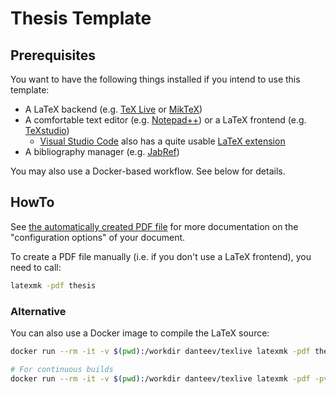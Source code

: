 # Thesis Template

## Prerequisites

You want to have the following things installed if you intend to use this
template:
 * A LaTeX backend (e.g. [TeX Live](https://www.tug.org/texlive) or [MikTeX](https://miktex.org))
 * A comfortable text editor (e.g. [Notepad++](https://notepad-plus-plus.org)) or a LaTeX frontend (e.g. [TeXstudio](http://www.texstudio.org))
   * [Visual Studio Code](https://code.visualstudio.com/) also has a quite usable [LaTeX extension](https://marketplace.visualstudio.com/items?itemName=James-Yu.latex-workshop)
 * A bibliography manager (e.g. [JabRef](http://www.jabref.org))

You may also use a Docker-based workflow. See below for details.


## HowTo

See [the automatically created PDF file](https://git.imp.fu-berlin.de/agse/thesis-template/-/jobs/artifacts/main/raw/thesis.pdf?job=compile-thesis)
for more documentation on the "configuration options" of your document.

To create a PDF file manually (i.e. if you don't use a LaTeX frontend), you need to call:
```bash
latexmk -pdf thesis
```

### Alternative

You can also use a Docker image to compile the LaTeX source:

```bash
docker run --rm -it -v $(pwd):/workdir danteev/texlive latexmk -pdf thesis.tex

# For continuous builds
docker run --rm -it -v $(pwd):/workdir danteev/texlive latexmk -pdf -pvc thesis.tex
```
 
